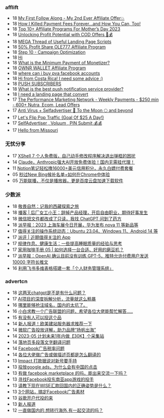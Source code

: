 <!-- BLOG-POST-LIST:START -->
<!-- BLOG-POST-LIST:END -->

### afflift
<!-- afflift:START -->
-  18 [My First Follow Along - My 2nd Ever Affiliate Offer💥](https://afflift.com/f/threads/my-first-follow-along-my-2nd-ever-affiliate-offer%F0%9F%92%A5.10695/)
-  18 [How I Killed Payment Fees Forever…and How You Can, Too!](https://afflift.com/f/threads/how-i-killed-payment-fees-forever%E2%80%A6and-how-you-can-too.10749/)
-  18 [Top 10+ Affiliate Programs For Mother’s Day 2023](https://afflift.com/f/threads/top-10-affiliate-programs-for-mother%E2%80%99s-day-2023.10757/)
-  18 [Unlocking Profit Potential with COD Offers 🚀💰](https://afflift.com/f/threads/unlocking-profit-potential-with-cod-offers-%F0%9F%9A%80%F0%9F%92%B0.10673/)
-  18 [MEGA Thread of Useful Landing Page Scripts](https://afflift.com/f/threads/mega-thread-of-useful-landing-page-scripts.2595/)
-  18 [50% Profit Share OLE777 Affiliate Program](https://afflift.com/f/threads/50-profit-share-ole777-affiliate-program.10756/)
-  18 [Step 10 - Campaign Optimization](https://afflift.com/f/threads/step-10-campaign-optimization.7481/)
-  18 [Hi](https://afflift.com/f/threads/hi.10752/)
-  18 [What is the Minimum Payment of Monetizer?](https://afflift.com/f/threads/what-is-the-minimum-payment-of-monetizer.10748/)
-  18 [OWNR WALLET Affiliate Program](https://afflift.com/f/threads/ownr-wallet-affiliate-program.9733/)
-  18 [where can i buy pva facebook accounts](https://afflift.com/f/threads/where-can-i-buy-pva-facebook-accounts.10688/)
-  18 [Hi from Costa Rica! I need some advice :&rpar;](https://afflift.com/f/threads/hi-from-costa-rica-i-need-some-advice.10755/)
-  18 [PUSH SUBSCRIBERS](https://afflift.com/f/threads/push-subscribers.10716/)
-  18 [What is the best push notification service provider?](https://afflift.com/f/threads/what-is-the-best-push-notification-service-provider.10722/)
-  18 [I need a landing page that convert](https://afflift.com/f/threads/i-need-a-landing-page-that-convert.10754/)
-  17 [The Performance Marketing Network - Weekly Payments - $250 min - 600+ Nutra, Ecom, Lead Offers](https://afflift.com/f/threads/the-performance-marketing-network-weekly-payments-250-min-600-nutra-ecom-lead-offers.10534/)
-  17 [Anti Virus + Selfadvertiser 🚀 To the Moon 🌕 and beyond](https://afflift.com/f/threads/anti-virus-selfadvertiser-%F0%9F%9A%80-to-the-moon-%F0%9F%8C%95-and-beyond.10682/)
-  17 [Let&#39;s Flip Pop Traffic &lpar;Goal Of $25 A Day!&rpar;](https://afflift.com/f/threads/lets-flip-pop-traffic-goal-of-25-a-day.10597/)
-  17 [SelfAdvertiser , Voluum , PIN Submit 💰💰](https://afflift.com/f/threads/selfadvertiser-voluum-pin-submit-%F0%9F%92%B0%F0%9F%92%B0.10690/)
-  17 [Hello from Missouri](https://afflift.com/f/threads/hello-from-missouri.10745/)<!-- afflift:END -->

### 无忧分享
<!-- ruyo:START -->
-  17 [XShell 7 个人免费版，自己动手修改程序解决退出弹框的困扰](https://51.ruyo.net/18340.html)
-  14 [Claude，Anthropic强大AI开放免费体验！国内无需挂代理！](https://51.ruyo.net/18341.html)
-  11 [Notion笔记轻松撸16000+美元信用积分，永久白嫖付费套餐](https://51.ruyo.net/18330.html)
-  05 [秒过New Bing候补名单+如何在Chrome中体验](https://51.ruyo.net/18325.html)
-  05 [万能联播，不仅是播放器，更是百度云盘加速下载软件](https://51.ruyo.net/18335.html)<!-- ruyo:END -->

### 少数派
<!-- sspai:START -->
-  18 [敬畏自然：记我的西藏探索之旅](https://sspai.com/post/79325)
-  18 [播客 | 后厂女工小王：辞掉产品经理，开启自由职业，期待好事发生](https://sspai.com/post/79345)
-  18 [微信把文件都改成了只读，我找 ChatGPT 问到了药方](https://sspai.com/post/79351)
-  18 [派早报：2023 上海车展今日开展，华为发布 nova 11 等新品等](https://sspai.com/post/79355)
-  17 [值得关注的操作系统动态：Ubuntu 23.04、Windows 11、Android 14 等](https://sspai.com/prime/story/zouzhe-230417)
-  17 [派评 | 近期值得关注的 App](https://sspai.com/post/79348)
-  17 [规律作息、健康生活：一些提高睡眠质量的经验与思考](https://sspai.com/post/79344)
-  17 [家用咖啡手册 05 | 如何选择一台合适、好用的磨豆机？](https://sspai.com/post/79279)
-  17 [派早报：OpenAI 确认目前没有训练 GPT-5，推特允许付费用户发送 10000 字符长推文](https://sspai.com/post/79326)
-  16 [利用飞书多维表格搭建一套「个人财务管理系统」](https://sspai.com/post/79298)<!-- sspai:END -->

### advertcn
<!-- advertcn:START -->
-  18 [这两天chatgpt是不是有什么问题？](https://www.advertcn.com/forum.php?mod=viewthread&tid=109971)
-  17 [AI项目的深度拆解分析，流量就这么粗暴](https://www.advertcn.com/forum.php?mod=viewthread&tid=109969)
-  16 [哪里能够抢注域名，国内的太坑了。](https://www.advertcn.com/forum.php?mod=viewthread&tid=109956)
-  16 [小白求教一个广告联盟的问题，希望各位大佬能帮忙解答.....](https://www.advertcn.com/forum.php?mod=viewthread&tid=109949)
-  15 [有没有人可以投这个品](https://www.advertcn.com/forum.php?mod=viewthread&tid=109942)
-  14 [新人报道！欧美建站服务器求推荐一下](https://www.advertcn.com/forum.php?mod=viewthread&tid=109933)
-  14 [微软广告投放详解，助力品牌“扬帆出海”](https://www.advertcn.com/forum.php?mod=viewthread&tid=109931)
-  14 [2023-05 计划未来1年内做【30K】个采集站](https://www.advertcn.com/forum.php?mod=viewthread&tid=109929)
-  14 [落地页多段落文字翻译问题](https://www.advertcn.com/forum.php?mod=viewthread&tid=109928)
-  14 [Facebook广告税率问题](https://www.advertcn.com/forum.php?mod=viewthread&tid=109927)
-  14 [各位大佬做广告或做描述页都是怎么翻译的](https://www.advertcn.com/forum.php?mod=viewthread&tid=109921)
-  13 [Impact 打款据说对新号要手持](https://www.advertcn.com/forum.php?mod=viewthread&tid=109920)
-  13 [投放google ads，为什么会有中国的点击](https://www.advertcn.com/forum.php?mod=viewthread&tid=109919)
-  13 [有做 facebook marketplace 的吗，能出来交流一下吗？](https://www.advertcn.com/forum.php?mod=viewthread&tid=109915)
-  13 [寻找Facebook投东南亚app游戏的投手](https://www.advertcn.com/forum.php?mod=viewthread&tid=109909)
-  13 [请教下现在WISE汇款回国内的正确姿势是什么？](https://www.advertcn.com/forum.php?mod=viewthread&tid=109908)
-  13 [3个网站，搞定Facebook广告素材](https://www.advertcn.com/forum.php?mod=viewthread&tid=109906)
-  13 [谷歌开户代投的来](https://www.advertcn.com/forum.php?mod=viewthread&tid=109904)
-  13 [新人报道](https://www.advertcn.com/forum.php?mod=viewthread&tid=109902)
-  12 [一直做国内的,想转行海外,有一起交流的吗？](https://www.advertcn.com/forum.php?mod=viewthread&tid=109900)<!-- advertcn:END -->